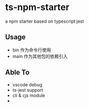 # ts-npm-starter

a npm starter based on typescript jest

## Usage

-   bin 作为命令行使用
-   main 作为其他包的依赖引入

## Able To

-   vscode debug
-   ts-jest support
-   cli & cjs module
-
